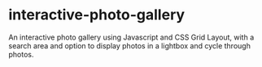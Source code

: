 # interactive-photo-gallery
An interactive photo gallery using Javascript and CSS Grid Layout, with a search area and option to display photos in a lightbox and cycle through photos.
